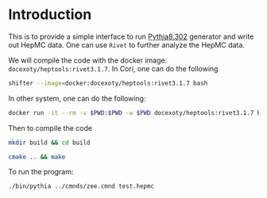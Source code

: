 # Introduction
This is to provide a simple interface to run [Pythia8.302](http://home.thep.lu.se/~torbjorn/pythia83html/Welcome.html) generator and write out HepMC data. One can use `Rivet` to further analyze the HepMC data.

We will compile the code with the docker image: `docexoty/heptools:rivet3.1.7`. In Cori, one can do the following
```bash
shifter --image=docker:docexoty/heptools:rivet3.1.7 bash
```
In other system, one can do the following:
```bash
docker run -it --rm -v $PWD:$PWD -w $PWD docexoty/heptools:rivet3.1.7 bash
```

Then to compile the code
```bash
mkdir build && cd build 

cmake .. && make 
```

To run the program:
```bash
./bin/pythia ../cmnds/zee.cmnd test.hepmc
```